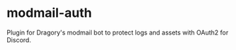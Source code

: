 # modmail-auth
Plugin for Dragory's modmail bot to protect logs and assets with OAuth2 for Discord.
